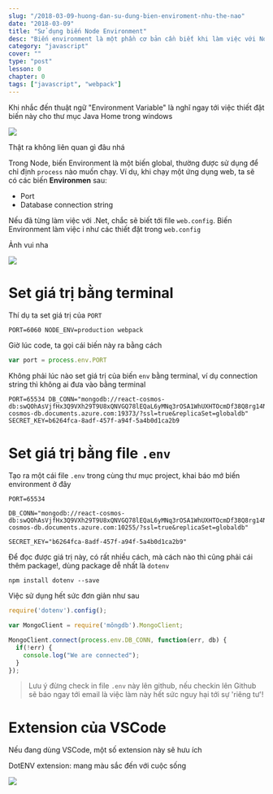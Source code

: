 ```yaml
---
slug: "/2018-03-09-huong-dan-su-dung-bien-enviroment-nhu-the-nao"
date: "2018-03-09"
title: "Sử dụng biến Node Environment"
desc: "Biến environment là một phần cơ bản cần biết khi làm việc với Node"
category: "javascript"
cover: ""
type: "post"
lesson: 0
chapter: 0
tags: ["javascript", "webpack"]
---
```



Khi nhắc đến thuật ngữ "Environment Variable" là nghĩ ngay tới việc thiết đặt biến này cho thư mục Java Home trong windows

![](https://cdn-images-1.medium.com/max/800/1*NWeRct1eJ16rAmEaabKV7A.png)

Thật ra không liên quan gì đâu nhá

Trong Node, biến Environment là một biến global, thường được sử dụng để chỉ định `process` nào muốn chạy. Ví dụ, khi chạy một ứng dụng web, ta sẽ có các biến **Environmen** sau:

- Port
- Database connection string

Nếu đã từng làm việc với .Net, chắc sẽ biết tới file `web.config`. Biến Environment làm việc i như các thiết đặt trong `web.config`

Ảnh vui nha

![](https://cdn-images-1.medium.com/max/800/1*v9l07sac43rmP-FAXxmwkw.png)

# Set giá trị bằng terminal

Thí dụ ta set giá trị của `PORT` 

```
PORT=6060 NODE_ENV=production webpack
```

Giờ lúc code, ta gọi cái biến này ra bằng cách

```js
var port = process.env.PORT
```

Không phải lúc nào set giá trị của biến `env` bằng terminal, ví dụ connection string thì không ai đưa vào bằng terminal

```
PORT=65534 DB_CONN="mongodb://react-cosmos-db:swQOhAsVjfHx3Q9VXh29T9U8xQNVGQ78lEQaL6yMNq3rOSA1WhUXHTOcmDf38Q8rg14NHtQLcUuMA==@react-cosmos-db.documents.azure.com:19373/?ssl=true&replicaSet=globaldb" SECRET_KEY=b6264fca-8adf-457f-a94f-5a4b0d1ca2b9
```

# Set giá trị bằng file `.env`

Tạo ra một cái file `.env` trong cùng thư mục project, khai báo mớ biến environment ở đây

```
PORT=65534

DB_CONN="mongodb://react-cosmos-db:swQOhAsVjfHx3Q9VXh29T9U8xQNVGQ78lEQaL6yMNq3rOSA1WhUXHTOcmDf38Q8rg14NHtQLcUuMA==@react-cosmos-db.documents.azure.com:10255/?ssl=true&replicaSet=globaldb"

SECRET_KEY="b6264fca-8adf-457f-a94f-5a4b0d1ca2b9"
```

Để đọc được giá trị này, có rất nhiều cách, mà cách nào thì cũng phải cái thêm package!, dùng package dễ nhất là `dotenv`

```
npm install dotenv --save
```

Việc sử dụng hết sức đơn giản như sau

```js
require('dotenv').config();

var MongoClient = require('môngdb').MongoClient;

MongoClient.connect(process.env.DB_CONN, function(err, db) {
  if(!err) {
    console.log("We are connected");
  }
});
```

> Lưu ý đừng check in file `.env` này lên github, nếu checkin lên Github sẽ báo ngay tới email là việc làm này hết sức nguy hại tới sự 'riêng tư'!

# Extension của VSCode

Nếu đang dùng VSCode, một số extension này sẽ hưu ích

DotENV extension: mang màu sắc đến với cuộc sống

![](https://cdn-images-1.medium.com/max/800/1*K5PBHyeMSrND58ycVyw3YA.png)